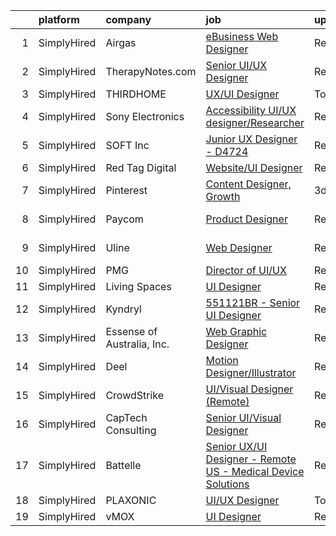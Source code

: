 

|    | platform    | company                    | job                                                                                                                                                                  | update_time   | location                |
|---:|:------------|:---------------------------|:---------------------------------------------------------------------------------------------------------------------------------------------------------------------|:--------------|:------------------------|
|  1 | SimplyHired | Airgas                     | [eBusiness Web Designer](https://www.simplyhired.com/job/FuIoqgpJKU9X_k8DW1NzWjB4jdNjqUkNl4eihoVqYS93eXMDW4QBew?q=ui+designer)                                       | Recently      | Conshohocken, PA        |
|  2 | SimplyHired | TherapyNotes.com           | [Senior UI/UX Designer](https://www.simplyhired.com/job/_Uk1u6lt2JTZLbpNE2Rei76nDh0YNkvmbKzkaQVSLOZUSGQRnMb6Yw?q=ui+designer)                                        | Recently      | Remote                  |
|  3 | SimplyHired | THIRDHOME                  | [UX/UI Designer](https://www.simplyhired.com/job/gfHbpHMDc1vIAkm26IsIkFyv_1j9Zk5dxrJAYkrIv9jbUkKgIq3OpA?q=ui+designer)                                               | Today         | Remote                  |
|  4 | SimplyHired | Sony Electronics           | [Accessibility UI/UX designer/Researcher](https://www.simplyhired.com/job/rj2QgQ7T8vCD2rN6izndTx06dW-AYv9TJvz_rJ9AcjJg0pF8fNMJCQ?q=ui+designer)                      | Recently      | San Diego, CA           |
|  5 | SimplyHired | SOFT Inc                   | [Junior UX Designer - D4724](https://www.simplyhired.com/job/JQ33SXrRTVaPuXxl_VSNQBkj61ccHVVla37t6JkkLbPdI2orUL6puA?q=ui+designer)                                   | Recently      | Remote                  |
|  6 | SimplyHired | Red Tag Digital            | [Website/UI Designer](https://www.simplyhired.com/job/J3PmMi1dqqQve0vVWqzE5Qhq7g-UIhaNHlnpJjF_d5Rsobd0TqSR0g?q=ui+designer)                                          | Recently      | Louisville, KY          |
|  7 | SimplyHired | Pinterest                  | [Content Designer, Growth](https://www.simplyhired.com/job/r3rLZ8wDZxpE9zJ0WmWmkB6vKADvM4enwQNvRoPjurIWqrAC4bhnpw?q=ui+designer)                                     | 3d            | Remote                  |
|  8 | SimplyHired | Paycom                     | [Product Designer](https://www.simplyhired.com/job/sTicsWpEbBaN_PDIYOQLlIPFYVeVVEqPog0YzBBQapUXHdf-2SKMxQ?q=ui+designer)                                             | Recently      | Oklahoma City, OK       |
|  9 | SimplyHired | Uline                      | [Web Designer](https://www.simplyhired.com/job/kI5kUAq-InikRw-9L7E4f0451pjqb3sKTzg2rEtjPg4g-FlQB3FIdQ?q=ui+designer)                                                 | Recently      | Pleasant Prairie, WI    |
| 10 | SimplyHired | PMG                        | [Director of UI/UX](https://www.simplyhired.com/job/VqQ0PSUgyok6QYZ6dlusrDroEhxR2-ruy2zOK6JOFcm9R1hjB9QTBQ?q=ui+designer)                                            | Recently      | Atlanta, GA             |
| 11 | SimplyHired | Living Spaces              | [UI Designer](https://www.simplyhired.com/job/OwueZ9VKxFxLNKeTzW19QEa1kSLMLlxyXAeh7UyKORNhh11QwqyRSg?q=ui+designer)                                                  | Recently      | La Mirada, CA           |
| 12 | SimplyHired | Kyndryl                    | [551121BR - Senior UI Designer](https://www.simplyhired.com/job/ln0q34g6s9axBOm-rTUWAVtLoFSFqQUKmESbQP3-Av_kUwzfaMU9MQ?q=ui+designer)                                | Recently      | Remote                  |
| 13 | SimplyHired | Essense of Australia, Inc. | [Web Graphic Designer](https://www.simplyhired.com/job/nt-uboz8RSzBVl9Cd1950lC8q20roEemfTPENpS28LA0lqJWgq8a9w?q=ui+designer)                                         | Recently      | Lenexa, KS              |
| 14 | SimplyHired | Deel                       | [Motion Designer/Illustrator](https://www.simplyhired.com/job/hDwyNsxVWl7sG6KioEgFCpwbrJJnX1kMthSHre1zreN1sF8Bim7F0Q?q=ui+designer)                                  | Recently      | New York, NY            |
| 15 | SimplyHired | CrowdStrike                | [UI/Visual Designer (Remote)](https://www.simplyhired.com/job/o8Nvrhk9F8lenBx6b7AC0C_6d5p_5ZQZqCNkaELGz0M3Jv0KXlyELw?q=ui+designer)                                  | Recently      | Remote                  |
| 16 | SimplyHired | CapTech Consulting         | [Senior UI/Visual Designer](https://www.simplyhired.com/job/DBZQxjNbvzeuZx_ZCWcAWsuBRc2-kbHOxS2e7NT0RinHcLLYGXNRHg?q=ui+designer)                                    | Recently      | Denver, CO +7 locations |
| 17 | SimplyHired | Battelle                   | [Senior UX/UI Designer - Remote US - Medical Device Solutions](https://www.simplyhired.com/job/6BVqH7iBsSK5vomQZonaGuHlIzqlhBKgxKd9wCH9Ok5xVYSW8MXSVA?q=ui+designer) | Recently      | Columbus, OH            |
| 18 | SimplyHired | PLAXONIC                   | [UI/UX Designer](https://www.simplyhired.com/job/4GrO1MOW88gYQ-yICObJ48mHlQrVgmDIsQrbkKgiGj1UOArf2so22Q?q=ui+designer)                                               | Today         | Jersey City, NJ         |
| 19 | SimplyHired | vMOX                       | [UI Designer](https://www.simplyhired.com/job/-xu2smBm5NNkhuaClDztbzBPXLeXJvYWkiRluapxLcKGcselFZtnmQ?q=ui+designer)                                                  | Recently      | Remote                  |